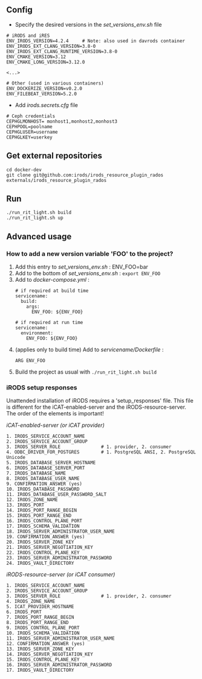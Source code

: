 ## Config

* Specify the desired versions in the _set_versions_env.sh_ file
```
# iRODS and iRES
ENV_IRODS_VERSION=4.2.4     # Note: also used in davrods container
ENV_IRODS_EXT_CLANG_VERSION=3.8-0
ENV_IRODS_EXT_CLANG_RUNTIME_VERSION=3.8-0
ENV_CMAKE_VERSION=3.12
ENV_CMAKE_LONG_VERSION=3.12.0

<...>

# Other (used in various containers)
ENV_DOCKERIZE_VERSION=v0.2.0
ENV_FILEBEAT_VERSION=5.2.0

```

* Add _irods.secrets.cfg_ file
```
# Ceph credentials
CEPHGLMONHOST= monhost1,monhost2,monhost3
CEPHPOOL=poolname
CEPHGLUSER=username
CEPHGLKEY=userkey
```


## Get external repositories
```
cd docker-dev
git clone git@github.com:irods/irods_resource_plugin_rados externals/irods_resource_plugin_rados
```

## Run
```
./run_rit_light.sh build
./run_rit_light.sh up
```

## Advanced usage

### How to add a new version variable 'FOO' to the project?
1. Add this entry to _set_versions_env.sh_ : ENV_FOO=bar
1. Add to the bottom of _set_versions_env.sh_ : `export ENV_FOO`
1. Add to _docker-compose.yml_ :
    ```
    # if required at build time
    servicename:
      build:
        args:
          ENV_FOO: ${ENV_FOO}

    # if required at run time
    servicename:
      environment:
        ENV_FOO: ${ENV_FOO}
    ```
1. (applies only to build time) Add to _servicename/Dockerfile_ :
    ```
    ARG ENV_FOO
    ```
1. Build the project as usual with `./run_rit_light.sh build`


### iRODS setup responses
Unattended installation of iRODS requires a 'setup_responses' file. 
This file is different for the iCAT-enabled-server and the iRODS-resource-server. 
The order of the elements is important!

*iCAT-enabled-server (or iCAT provider)*
```
1. IRODS_SERVICE_ACCOUNT_NAME
2. IRODS_SERVICE_ACCOUNT_GROUP
3. IRODS_SERVER_ROLE               # 1. provider, 2. consumer
4. ODBC_DRIVER_FOR_POSTGRES        # 1. PostgreSQL ANSI, 2. PostgreSQL Unicode
5. IRODS_DATABASE_SERVER_HOSTNAME
6. IRODS_DATABASE_SERVER_PORT
7. IRODS_DATABASE_NAME
8. IRODS_DATABASE_USER_NAME
9. CONFIRMATION_ANSWER (yes)
10. IRODS_DATABASE_PASSWORD
11. IRODS_DATABASE_USER_PASSWORD_SALT
12. IRODS_ZONE_NAME
13. IRODS_PORT
14. IRODS_PORT_RANGE_BEGIN
15. IRODS_PORT_RANGE_END
16. IRODS_CONTROL_PLANE_PORT
17. IRODS_SCHEMA_VALIDATION
18. IRODS_SERVER_ADMINISTRATOR_USER_NAME
19. CONFIRMATION_ANSWER (yes)
20. IRODS_SERVER_ZONE_KEY
21. IRODS_SERVER_NEGOTIATION_KEY
22. IRODS_CONTROL_PLANE_KEY
23. IRODS_SERVER_ADMINISTRATOR_PASSWORD
24. IRODS_VAULT_DIRECTORY
```

*iRODS-resource-server (or iCAT consumer)*
```
1. IRODS_SERVICE_ACCOUNT_NAME
2. IRODS_SERVICE_ACCOUNT_GROUP
3. IRODS_SERVER_ROLE               # 1. provider, 2. consumer
4. IRODS_ZONE_NAME
5. ICAT_PROVIDER_HOSTNAME
6. IRODS_PORT
7. IRODS_PORT_RANGE_BEGIN
8. IRODS_PORT_RANGE_END
9. IRODS_CONTROL_PLANE_PORT
10. IRODS_SCHEMA_VALIDATION
11. IRODS_SERVER_ADMINISTRATOR_USER_NAME
12. CONFIRMATION_ANSWER (yes)
13. IRODS_SERVER_ZONE_KEY
14. IRODS_SERVER_NEGOTIATION_KEY
15. IRODS_CONTROL_PLANE_KEY
16. IRODS_SERVER_ADMINISTRATOR_PASSWORD
17. IRODS_VAULT_DIRECTORY
```

